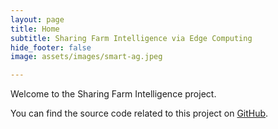 ```yaml
---
layout: page
title: Home
subtitle: Sharing Farm Intelligence via Edge Computing
hide_footer: false
image: assets/images/smart-ag.jpeg

---
```


Welcome to the Sharing Farm Intelligence project.

You can find the source code related to this project on [GitHub](https://github.com/CPS-SmartFarm).
